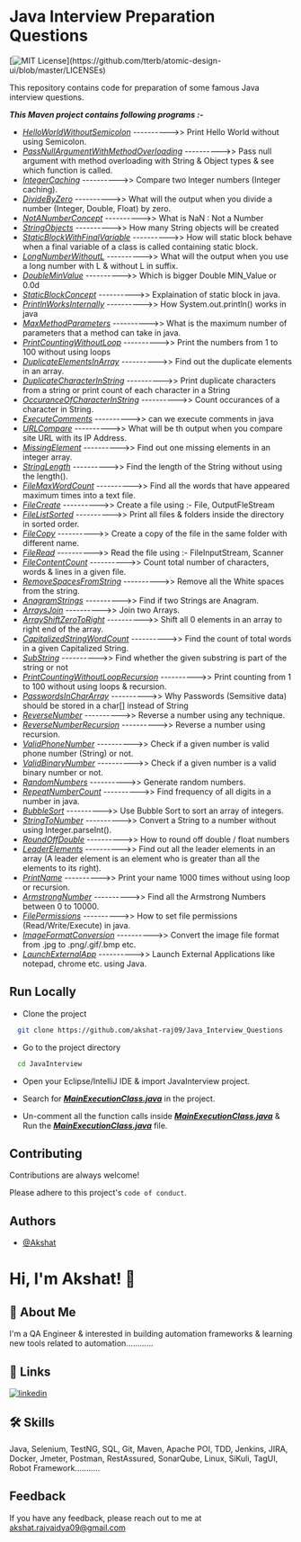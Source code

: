 # Java Interview Preparation Questions

[![MIT License](https://img.shields.io/apm/l/atomic-design-ui.svg?)](https://github.com/tterb/atomic-design-ui/blob/master/LICENSEs)

This repository contains code for preparation of some famous Java interview questions.

***This Maven project contains following programs :-***

- *[HelloWorldWithoutSemicolon](https://github.com/akshat-raj09/Java_Interview_Questions/blob/master/JavaInterview/src/main/java/com/qa/JavaInterviewPrograms/HelloWorldWithoutSemicolon.java)* ---------->> Print Hello World without using Semicolon.
- *[PassNullArgumentWithMethodOverloading](https://github.com/akshat-raj09/Java_Interview_Questions/blob/master/JavaInterview/src/main/java/com/qa/JavaInterviewPrograms/PassNullArgumentWithMethodOverloading.java)* ---------->> Pass null argument with method overloading with String & Object types & see which function is called.
- *[IntegerCaching](https://github.com/akshat-raj09/Java_Interview_Questions/blob/master/JavaInterview/src/main/java/com/qa/JavaInterviewPrograms/IntegerCaching.java)* ---------->> Compare two Integer numbers (Integer caching).
- *[DivideByZero](https://github.com/akshat-raj09/Java_Interview_Questions/blob/master/JavaInterview/src/main/java/com/qa/JavaInterviewPrograms/DivideByZero.java)* ---------->> What will the output when you divide a number (Integer, Double, Float) by zero.
- *[NotANumberConcept](https://github.com/akshat-raj09/Java_Interview_Questions/blob/master/JavaInterview/src/main/java/com/qa/JavaInterviewPrograms/NotANumberConcept.java)* ---------->> What is NaN : Not a Number
- *[StringObjects](https://github.com/akshat-raj09/Java_Interview_Questions/blob/master/JavaInterview/src/main/java/com/qa/JavaInterviewPrograms/StringObjects.java)* ---------->> How many String objects will be created
- *[StaticBlockWithFinalVariable](https://github.com/akshat-raj09/Java_Interview_Questions/blob/master/JavaInterview/src/main/java/com/qa/JavaInterviewPrograms/StaticBlockWithFinalVariable.java)* ---------->> How will static block behave when a final variable of a class is called containing static block.
- *[LongNumberWithoutL](https://github.com/akshat-raj09/Java_Interview_Questions/blob/master/JavaInterview/src/main/java/com/qa/JavaInterviewPrograms/LongNumberWithoutL.java)* ---------->> What will the output when you use a long number with L & without L in suffix.
- *[DoubleMinValue](https://github.com/akshat-raj09/Java_Interview_Questions/blob/master/JavaInterview/src/main/java/com/qa/JavaInterviewPrograms/DoubleMinValue.java)* ---------->>  Which is bigger Double MIN_Value or 0.0d
- *[StaticBlockConcept](https://github.com/akshat-raj09/Java_Interview_Questions/blob/master/JavaInterview/src/main/java/com/qa/JavaInterviewPrograms/StaticBlockConcept.java)* ---------->> Explaination of static block in java.
- *[PrintlnWorksInternally](https://github.com/akshat-raj09/Java_Interview_Questions/blob/master/JavaInterview/src/main/java/com/qa/JavaInterviewPrograms/PrintlnWorksInternally.java)* ---------->> How System.out.println() works in java
- *[MaxMethodParameters](https://github.com/akshat-raj09/Java_Interview_Questions/blob/master/JavaInterview/src/main/java/com/qa/JavaInterviewPrograms/MaxMethodParameters.java)* ---------->> What is the maximum number of parameters that a method can take in java.
- *[PrintCountingWithoutLoop](https://github.com/akshat-raj09/Java_Interview_Questions/blob/master/JavaInterview/src/main/java/com/qa/JavaInterviewPrograms/PrintCountingWithoutLoop.java)* ---------->> Print the numbers from 1 to 100 without using loops
- *[DuplicateElementsInArray](https://github.com/akshat-raj09/Java_Interview_Questions/blob/master/JavaInterview/src/main/java/com/qa/JavaInterviewPrograms/DuplicateElementsInArray.java)* ---------->> Find out the duplicate elements in an array.
- *[DuplicateCharacterInString](https://github.com/akshat-raj09/Java_Interview_Questions/blob/master/JavaInterview/src/main/java/com/qa/JavaInterviewPrograms/DuplicateCharacterInString.java)* ---------->> Print duplicate characters from a string or print count of each character in a String
- *[OccuranceOfCharacterInString](https://github.com/akshat-raj09/Java_Interview_Questions/blob/master/JavaInterview/src/main/java/com/qa/JavaInterviewPrograms/OccuranceOfCharacterInString.java)* ---------->> Count occurances of a character in String.
- *[ExecuteComments](https://github.com/akshat-raj09/Java_Interview_Questions/blob/master/JavaInterview/src/main/java/com/qa/JavaInterviewPrograms/ExecuteComments.java)* ---------->> can we execute comments in java
- *[URLCompare](https://github.com/akshat-raj09/Java_Interview_Questions/blob/master/JavaInterview/src/main/java/com/qa/JavaInterviewPrograms/URLCompare.java)* ---------->> What will be th output when you compare site URL with its IP Address.
- *[MissingElement](https://github.com/akshat-raj09/Java_Interview_Questions/blob/master/JavaInterview/src/main/java/com/qa/JavaInterviewPrograms/MissingElement.java)* ---------->> Find out one missing elements in an integer array.
- *[StringLength](https://github.com/akshat-raj09/Java_Interview_Questions/blob/master/JavaInterview/src/main/java/com/qa/JavaInterviewPrograms/StringLength.java)* ---------->> Find the length of the String without using the length().
- *[FileMaxWordCount](https://github.com/akshat-raj09/Java_Interview_Questions/blob/master/JavaInterview/src/main/java/com/qa/JavaInterviewPrograms/FileMaxWordCount.java)* ---------->> Find all the words that have appeared maximum times into a text file.
- *[FileCreate](https://github.com/akshat-raj09/Java_Interview_Questions/blob/master/JavaInterview/src/main/java/com/qa/JavaInterviewPrograms/FileCreate.java)* ---------->> Create a file using :- File, OutputFleStream
- *[FileListSorted](https://github.com/akshat-raj09/Java_Interview_Questions/blob/master/JavaInterview/src/main/java/com/qa/JavaInterviewPrograms/FileListSorted.java)* ---------->> Print all files & folders inside the directory in sorted order.
- *[FileCopy](https://github.com/akshat-raj09/Java_Interview_Questions/blob/master/JavaInterview/src/main/java/com/qa/JavaInterviewPrograms/FileCopy.java)* ---------->> Create a copy of the file in the same folder with different name.
- *[FileRead](https://github.com/akshat-raj09/Java_Interview_Questions/blob/master/JavaInterview/src/main/java/com/qa/JavaInterviewPrograms/FileRead.java)* ---------->> Read the file using :- FileInputStream, Scanner
- *[FileContentCount](https://github.com/akshat-raj09/Java_Interview_Questions/blob/master/JavaInterview/src/main/java/com/qa/JavaInterviewPrograms/FileContentCount.java)* ---------->> Count total number of characters, words & lines in a given file.
- *[RemoveSpacesFromString](https://github.com/akshat-raj09/Java_Interview_Questions/blob/master/JavaInterview/src/main/java/com/qa/JavaInterviewPrograms/RemoveSpacesFromString.java)* ---------->> Remove all the White spaces from the string.
- *[AnagramStrings](https://github.com/akshat-raj09/Java_Interview_Questions/blob/master/JavaInterview/src/main/java/com/qa/JavaInterviewPrograms/AnagramStrings.java)* ---------->> Find if two Strings are Anagram.
- *[ArraysJoin](https://github.com/akshat-raj09/Java_Interview_Questions/blob/master/JavaInterview/src/main/java/com/qa/JavaInterviewPrograms/ArraysJoin.java)* ---------->> Join two Arrays.
- *[ArrayShiftZeroToRight](https://github.com/akshat-raj09/Java_Interview_Questions/blob/master/JavaInterview/src/main/java/com/qa/JavaInterviewPrograms/ArrayShiftZeroToRight.java)* ---------->> Shift all 0 elements in an array to right end of the array.
- *[CapitalizedStringWordCount](https://github.com/akshat-raj09/Java_Interview_Questions/blob/master/JavaInterview/src/main/java/com/qa/JavaInterviewPrograms/CapitalizedStringWordCount.java)* ---------->> Find the count of total words in a given Capitalized String.
- *[SubString](https://github.com/akshat-raj09/Java_Interview_Questions/blob/master/JavaInterview/src/main/java/com/qa/JavaInterviewPrograms/SubString.java)* ---------->> Find whether the given substring is part of the string or not
- *[PrintCountingWithoutLoopRecursion](https://github.com/akshat-raj09/Java_Interview_Questions/blob/master/JavaInterview/src/main/java/com/qa/JavaInterviewPrograms/PrintCountingWithoutLoopRecursion.java)* ---------->> Print counting from 1 to 100 without using loops & recursion.
- *[PasswordsInCharArray](https://github.com/akshat-raj09/Java_Interview_Questions/blob/master/JavaInterview/src/main/java/com/qa/JavaInterviewPrograms/PasswordsInCharArray.java)* ---------->> Why Passwords (Semsitive data) should be stored in a char[] instead of String
- *[ReverseNumber](https://github.com/akshat-raj09/Java_Interview_Questions/blob/master/JavaInterview/src/main/java/com/qa/JavaInterviewPrograms/ReverseNumber.java)* ---------->> Reverse a number using any technique.
- *[ReverseNumberRecursion](https://github.com/akshat-raj09/Java_Interview_Questions/blob/master/JavaInterview/src/main/java/com/qa/JavaInterviewPrograms/ReverseNumberRecursion.java)* ---------->> Reverse a number using recursion.
- *[ValidPhoneNumber](https://github.com/akshat-raj09/Java_Interview_Questions/blob/master/JavaInterview/src/main/java/com/qa/JavaInterviewPrograms/ValidPhoneNumber.java)* ---------->> Check if a given number is valid phone number (String) or not.
- *[ValidBinaryNumber](https://github.com/akshat-raj09/Java_Interview_Questions/blob/master/JavaInterview/src/main/java/com/qa/JavaInterviewPrograms/ValidBinaryNumber.java)* ---------->> Check if a given number is a valid binary number or not.
- *[RandomNumbers](https://github.com/akshat-raj09/Java_Interview_Questions/blob/master/JavaInterview/src/main/java/com/qa/JavaInterviewPrograms/RandomNumbers.java)* ---------->> Generate random numbers.
- *[RepeatNumberCount](https://github.com/akshat-raj09/Java_Interview_Questions/blob/master/JavaInterview/src/main/java/com/qa/JavaInterviewPrograms/RepeatNumberCount.java)* ---------->> Find frequency of all digits in a number in java.
- *[BubbleSort](https://github.com/akshat-raj09/Java_Interview_Questions/blob/master/JavaInterview/src/main/java/com/qa/JavaInterviewPrograms/BubbleSort.java)* ---------->> Use Bubble Sort to sort an array of integers.
- *[StringToNumber](https://github.com/akshat-raj09/Java_Interview_Questions/blob/master/JavaInterview/src/main/java/com/qa/JavaInterviewPrograms/StringToNumber.java)* ---------->> Convert a String to a number without using Integer.parseInt().
- *[RoundOffDouble](https://github.com/akshat-raj09/Java_Interview_Questions/blob/master/JavaInterview/src/main/java/com/qa/JavaInterviewPrograms/RoundOffDouble.java)* ---------->> How to round off double / float numbers
- *[LeaderElements](https://github.com/akshat-raj09/Java_Interview_Questions/blob/master/JavaInterview/src/main/java/com/qa/JavaInterviewPrograms/LeaderElements.java)* ---------->> Find out all the leader elements in an array (A leader element is an element who is greater than all the elements to its right).
- *[PrintName](https://github.com/akshat-raj09/Java_Interview_Questions/blob/master/JavaInterview/src/main/java/com/qa/JavaInterviewPrograms/PrintName.java)* ---------->> Print your name 1000 times without using loop or recursion.
- *[ArmstrongNumber](https://github.com/akshat-raj09/Java_Interview_Questions/blob/master/JavaInterview/src/main/java/com/qa/JavaInterviewPrograms/ArmstrongNumber.java)* ---------->> Find all the Armstrong Numbers between 0 to 10000.
- *[FilePermissions](https://github.com/akshat-raj09/Java_Interview_Questions/blob/master/JavaInterview/src/main/java/com/qa/JavaInterviewPrograms/FilePermissions.java)* ---------->> How to set file permissions (Read/Write/Execute) in java.
- *[ImageFormatConversion](https://github.com/akshat-raj09/Java_Interview_Questions/blob/master/JavaInterview/src/main/java/com/qa/JavaInterviewPrograms/ImageFormatConversion.java)* ---------->> Convert the image file format from .jpg to .png/.gif/.bmp etc.
- *[LaunchExternalApp](https://github.com/akshat-raj09/Java_Interview_Questions/blob/master/JavaInterview/src/main/java/com/qa/JavaInterviewPrograms/LaunchExternalApp.java)* ---------->> Launch External Applications like notepad, chrome etc. using Java.

## Run Locally

- Clone the project

```bash
  git clone https://github.com/akshat-raj09/Java_Interview_Questions
```

- Go to the project directory

```bash
  cd JavaInterview
```

- Open your Eclipse/IntelliJ IDE & import JavaInterview project.

- Search for ***[MainExecutionClass.java](https://github.com/akshat-raj09/Java_Interview_Questions/blob/master/JavaInterview/src/main/java/com/qa/MainClass/MainExecutionClass.java)*** in the project.

- Un-comment all the function calls inside ***[MainExecutionClass.java](https://github.com/akshat-raj09/Java_Interview_Questions/blob/master/JavaInterview/src/main/java/com/qa/MainClass/MainExecutionClass.java)*** & Run the ***[MainExecutionClass.java](https://github.com/akshat-raj09/Java_Interview_Questions/blob/master/JavaInterview/src/main/java/com/qa/MainClass/MainExecutionClass.java)*** file.

## Contributing

Contributions are always welcome!

Please adhere to this project's `code of conduct`.

## Authors

- [@Akshat](https://www.github.com/akshat-raj09)

# Hi, I'm Akshat! 👋

## 🚀 About Me
I'm a QA Engineer & interested in building automation frameworks & learning new tools related to automation............

## 🔗 Links
[![linkedin](https://img.shields.io/badge/linkedin-0A66C2?style=for-the-badge&logo=linkedin&logoColor=white)](https://www.linkedin.com/in/akshat009)

## 🛠 Skills
Java, Selenium, TestNG, SQL, Git, Maven, Apache POI, TDD, Jenkins, JIRA, Docker, Jmeter, Postman, RestAssured, SonarQube, Linux, SiKuli, TagUI, Robot Framework...........
  
## Feedback
If you have any feedback, please reach out to me at akshat.rajvaidya09@gmail.com
